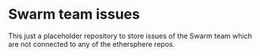 # Swarm team issues

This just a placeholder repository to store issues of the Swarm team which are not connected to any of the ethersphere repos.

